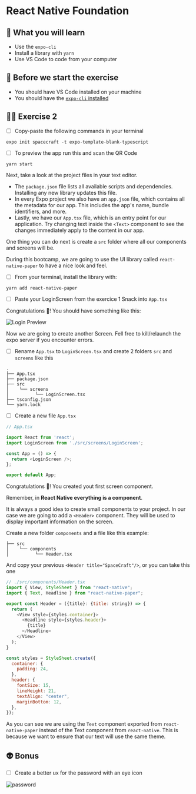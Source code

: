 # React Native Foundation

## 📡 What you will learn

- Use the `expo-cli`
- Install a library with `yarn`
- Use VS Code to code from your computer

## 👾 Before we start the exercise

- You should have VS Code installed on your machine
- You should have the [`expo-cli` installed](https://docs.expo.io/get-started/installation/)

## 👨‍🚀 Exercise 2

- [ ] Copy-paste the following commands in your terminal

```console
expo init spacecraft -t expo-template-blank-typescript
```

- [ ] To preview the app run this and scan the QR Code

```console
yarn start
```

Next, take a look at the project files in your text editor.

- The `package.json` file lists all available scripts and dependencies. Installing any new library updates this file.
- In every Expo project we also have an `app.json` file, which contains all the metadata for our app. This includes the app's name, bundle identifiers, and more.
- Lastly, we have our `App.tsx` file, which is an entry point for our application. Try changing text inside the `<Text>` component to see the changes immediately apply to the content in our app.

One thing you can do next is create a `src` folder where all our components and screens will be.

During this bootcamp, we are going to use the UI library called `react-native-paper` to have a nice look and feel.

- [ ] From your terminal, install the library with:

```console
yarn add react-native-paper
```

- [ ] Paste your LoginScreen from the exercice 1 Snack into `App.tsx`

Congratulations 👏! You should have something like this:

![Login Preview](https://raw.githubusercontent.com/flexbox/react-native-workshop/main/challenges/react-native-foundation/login.png)

Now we are going to create another Screen. Fell free to kill/relaunch the expo server if you encounter errors.

- [ ] Rename `App.tsx` to `LoginScreen.tsx` and create 2 folders `src` and `screens` like this

```console
.
├── App.tsx
├── package.json
├── src
│    └── screens
│          └── LoginScreen.tsx
├── tsconfig.json
└── yarn.lock
```

- [ ] Create a new file `App.tsx`

```javascript
// App.tsx

import React from 'react';
import LoginScreen from './src/screens/LoginScreen';

const App = () => {
  return <LoginScreen />;
};

export default App;
```

Congratulations 👏! You created yout first screen component.

Remember, in **React Native everything is a component**.

It is always a good idea to create small components to your project. In our case we are going to add a `<Header>` component.
They will be used to display important information on the screen.

Create a new folder `components` and a file like this example:

```console
├── src
│    └── components
│          └── Header.tsx
```

And copy your previous `<Header title="SpaceCraft"/>`, or you can take this one

```javascript
// ./src/components/Header.tsx
import { View, StyleSheet } from "react-native";
import { Text, Headline } from "react-native-paper";

export const Header = ({title}: {title: string}) => {
  return (
    <View style={styles.container}>
      <Headline style={styles.header}>
        {title}
      </Headline>
    </View>
  );
}

const styles = StyleSheet.create({
  container: {
    padding: 24,
  },
  header: {
    fontSize: 15,
    lineHeight: 21,
    textAlign: "center",
    marginBottom: 12,
  },
});
```

As you can see we are using the `Text` component exported from `react-native-paper` instead of the Text component from `react-native`. This is because we want to ensure that our text will use the same theme.

## 👽 Bonus

- [ ] Create a better ux for the password with an eye icon

![password](https://raw.githubusercontent.com/flexbox/react-native-workshop/main/challenges/react-native-foundation/password.gif)
